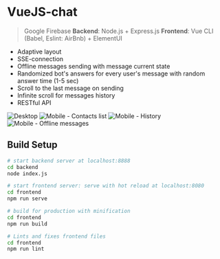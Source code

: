 # VueJS-chat

> Google Firebase
> **Backend**: Node.js + Express.js
> **Frontend**: Vue CLI (Babel, Eslint: AirBnb) + ElementUI

 - Adaptive layout
 - SSE-connection
 - Offline messages sending with message current state
 - Randomized bot's answers for every user's message with random answer time (1-5 sec)
 - Scroll to the last message on sending
 - Infinite scroll for messages history
 - RESTful API

![Desktop](images/desktop?raw=true "Desktop")
![Mobile - Contacts list](images/mobile_contacts?raw=true "Mobile - Contacts list") ![Mobile - History](images/mobile_history?raw=true "Mobile - History") ![Mobile - Offline messages](images/mobile_offline?raw=true "Mobile - Offline messages")


## Build Setup

``` bash
# start backend server at localhost:8888
cd backend
node index.js

# start frontend server: serve with hot reload at localhost:8080
cd frontend
npm run serve

# build for production with minification
cd frontend
npm run build

# Lints and fixes frontend files
cd frontend
npm run lint
```
